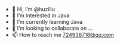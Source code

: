 - 👋 Hi, I’m @huziliu
- 👀 I’m interested in Java
- 🌱 I’m currently learning Java
- 💞️ I’m looking to collaborate on ...
- 📫 How to reach me 724938718@qq.com

<!---
huziliu/huziliu is a ✨ special ✨ repository because its `README.md` (this file) appears on your GitHub profile.
You can click the Preview link to take a look at your changes.
--->
